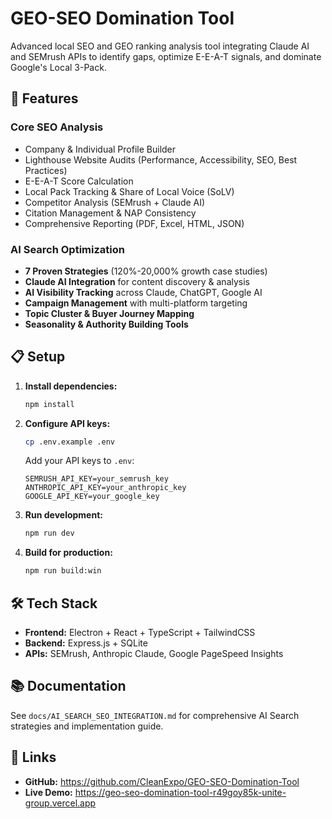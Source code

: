 # GEO-SEO Domination Tool

Advanced local SEO and GEO ranking analysis tool integrating Claude AI and SEMrush APIs to identify gaps, optimize E-E-A-T signals, and dominate Google's Local 3-Pack.

## 🚀 Features

### Core SEO Analysis
- Company & Individual Profile Builder
- Lighthouse Website Audits (Performance, Accessibility, SEO, Best Practices)
- E-E-A-T Score Calculation
- Local Pack Tracking & Share of Local Voice (SoLV)
- Competitor Analysis (SEMrush + Claude AI)
- Citation Management & NAP Consistency
- Comprehensive Reporting (PDF, Excel, HTML, JSON)

### AI Search Optimization
- **7 Proven Strategies** (120%-20,000% growth case studies)
- **Claude AI Integration** for content discovery & analysis
- **AI Visibility Tracking** across Claude, ChatGPT, Google AI
- **Campaign Management** with multi-platform targeting
- **Topic Cluster & Buyer Journey Mapping**
- **Seasonality & Authority Building Tools**

## 📋 Setup

1. **Install dependencies:**
   ```bash
   npm install
   ```

2. **Configure API keys:**
   ```bash
   cp .env.example .env
   ```

   Add your API keys to `.env`:
   ```
   SEMRUSH_API_KEY=your_semrush_key
   ANTHROPIC_API_KEY=your_anthropic_key
   GOOGLE_API_KEY=your_google_key
   ```

3. **Run development:**
   ```bash
   npm run dev
   ```

4. **Build for production:**
   ```bash
   npm run build:win
   ```

## 🛠️ Tech Stack

- **Frontend:** Electron + React + TypeScript + TailwindCSS
- **Backend:** Express.js + SQLite
- **APIs:** SEMrush, Anthropic Claude, Google PageSpeed Insights

## 📚 Documentation

See `docs/AI_SEARCH_SEO_INTEGRATION.md` for comprehensive AI Search strategies and implementation guide.

## 🔗 Links

- **GitHub:** https://github.com/CleanExpo/GEO-SEO-Domination-Tool
- **Live Demo:** https://geo-seo-domination-tool-r49goy85k-unite-group.vercel.app

